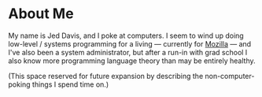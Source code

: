 # About Me

My name is Jed Davis, and I poke at computers.  I seem to wind up
doing low-level / systems programming for a living — currently for
[Mozilla] — and I've also been a system administrator, but after a
run-in with grad school I also know more programming language theory
than may be entirely healthy.

(This space reserved for future expansion by describing the
non-computer-poking things I spend time on.)

[Mozilla]: https://www.mozilla.org/
